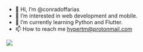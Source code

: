 - 👋 Hi, I’m @conradoffarias
- 👀 I’m interested in web development and mobile.
- 🌱 I’m currently learning Python and Flutter.
- 📫 How to reach me hypertm@protonmail.com

![](https://komarev.com/ghpvc/?username=conradoffarias&color=green)

